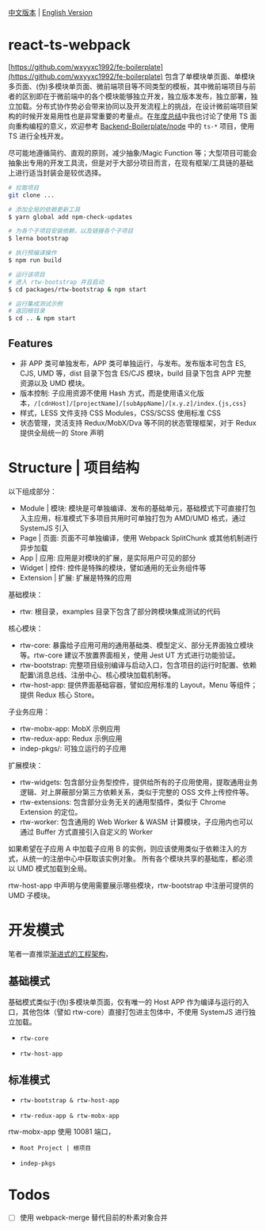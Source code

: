[中文版本](./) | [English Version](./README-en.md)

# react-ts-webpack

[https://github.com/wxyyxc1992/fe-boilerplate](https://github.com/wxyyxc1992/fe-boilerplate) 包含了单模块单页面、单模块多页面、(伪)多模块单页面、微前端项目等不同类型的模板，其中微前端项目与前者的区别即在于微前端中的各个模块能够独立开发，独立版本发布，独立部署，独立加载。分布式协作势必会带来协同以及开发流程上的挑战，在设计微前端项目架构的时候开发易用性也是非常重要的考量点。在[年度总结]()中我也讨论了使用 TS 面向重构编程的意义，欢迎参考 [Backend-Boilerplate/node]() 中的 `ts-*` 项目，使用 TS 进行全栈开发。

尽可能地遵循简约、直观的原则，减少抽象/Magic Function 等；大型项目可能会抽象出专用的开发工具流，但是对于大部分项目而言，在现有框架/工具链的基础上进行适当封装会是较优选择。

```sh
# 拉取项目
git clone ...

# 添加全局的依赖更新工具
$ yarn global add npm-check-updates

# 为各个子项目安装依赖，以及链接各个子项目
$ lerna bootstrap

# 执行预编译操作
$ npm run build

# 运行该项目
# 进入 rtw-bootstrap 并且启动
$ cd packages/rtw-bootstrap & npm start

# 运行集成测试示例
# 返回根目录
$ cd .. & npm start
```

## Features

- 非 APP 类可单独发布，APP 类可单独运行，与发布。发布版本可包含 ES, CJS, UMD 等，dist 目录下包含 ES/CJS 模块，build 目录下包含 APP 完整资源以及 UMD 模块。
- 版本控制: 子应用资源不使用 Hash 方式，而是使用语义化版本，`/[cdnHost]/[projectName]/[subAppName]/[x.y.z]/index.{js,css}`
- 样式，LESS 文件支持 CSS Modules，CSS/SCSS 使用标准 CSS
- 状态管理，灵活支持 Redux/MobX/Dva 等不同的状态管理框架，对于 Redux 提供全局统一的 Store 声明

# Structure | 项目结构

以下组成部分：

- Module | 模块: 模块是可单独编译、发布的基础单元，基础模式下可直接打包入主应用，标准模式下多项目共用时可单独打包为 AMD/UMD 格式，通过 SystemJS 引入
- Page | 页面: 页面不可单独编译，使用 Webpack SplitChunk 或其他机制进行异步加载
- App | 应用: 应用是对模块的扩展，是实际用户可见的部分
- Widget | 控件: 控件是特殊的模块，譬如通用的无业务组件等
- Extension | 扩展: 扩展是特殊的应用

基础模块：

- rtw: 根目录，examples 目录下包含了部分跨模块集成测试的代码

核心模块：

- rtw-core: 暴露给子应用可用的通用基础类、模型定义、部分无界面独立模块等。rtw-core 建议不放置界面相关，使用 Jest UT 方式进行功能验证。
- rtw-bootstrap: 完整项目级别编译与启动入口，包含项目的运行时配置、依赖配置\消息总线、注册中心、核心模块加载机制等。
- rtw-host-app: 提供界面基础容器，譬如应用标准的 Layout，Menu 等组件；提供 Redux 核心 Store。

子业务应用：

- rtw-mobx-app: MobX 示例应用
- rtw-redux-app: Redux 示例应用
- indep-pkgs/: 可独立运行的子应用

扩展模块：

- rtw-widgets: 包含部分业务型控件，提供给所有的子应用使用，提取通用业务逻辑、对上屏蔽部分第三方依赖关系，类似于完整的 OSS 文件上传控件等。
- rtw-extensions: 包含部分业务无关的通用型插件，类似于 Chrome Extension 的定位。
- rtw-worker: 包含通用的 Web Worker & WASM 计算模块，子应用内也可以通过 Buffer 方式直接引入自定义的 Worker

如果希望在子应用 A 中加载子应用 B 的实例，则应该使用类似于依赖注入的方式，从统一的注册中心中获取该实例对象。
所有各个模块共享的基础库，都必须以 UMD 模式加载到全局。

rtw-host-app 中声明与使用需要展示哪些模块，rtw-bootstrap 中注册可提供的 UMD 子模块。

# 开发模式

笔者一直推崇[渐进式的工程架构]()，

## 基础模式

基础模式类似于(伪)多模块单页面，仅有唯一的 Host APP 作为编译与运行的入口，其他包体（譬如 rtw-core）直接打包进主包体中，不使用 SystemJS 进行独立加载。

- `rtw-core`

- `rtw-host-app`

## 标准模式

- `rtw-bootstrap & rtw-host-app`

- `rtw-redux-app & rtw-mobx-app`

rtw-mobx-app 使用 10081 端口，

- `Root Project | 根项目`

- `indep-pkgs`

# Todos

- [ ] 使用 webpack-merge 替代目前的朴素对象合并
